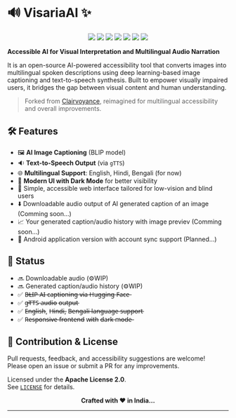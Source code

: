 # 🔊 VisariaAI ✨
<p align=center>
  <img src="https://img.shields.io/badge/Python-6A0DAD?style=flat&logo=python&logoColor=white"/>
  <img src="https://img.shields.io/badge/FastAPI-228B22?style=flat&logo=fastapi&logoColor=white"/>
  <img src="https://img.shields.io/badge/Next.js-000000?style=flat&logo=next.js&logoColor=white"/>
  <img src="https://img.shields.io/badge/Tailwind_CSS-38B2AC?style=flat&logo=tailwind-css&logoColor=white"/>
  <img src="https://img.shields.io/badge/HuggingFace-FCC72A?style=flat&logo=huggingface&logoColor=white"/>
  <img src="https://img.shields.io/badge/gTTS-FF6F00?style=flat&logo=google&logoColor=white"/>
<!--   <img src="https://img.shields.io/badge/PostgreSQL-336791?style=flat&logo=postgresql&logoColor=white"/> -->
  <img src="https://img.shields.io/badge/Translate_API-4285F4?style=flat&logo=googletranslate&logoColor=white"/>
</p>

**Accessible AI for Visual Interpretation and Multilingual Audio Narration**

It is an open-source AI-powered accessibility tool that converts images into multilingual spoken descriptions using deep learning-based image captioning and text-to-speech synthesis. Built to empower visually impaired users, it bridges the gap between visual content and human understanding.
> Forked from [Clairvoyance](https://github.com/awkwardish/Clairvoyance_prototype), reimagined for multilingual accessibility and overall improvements.

## 🛠 Features 

- 🖼️ **AI Image Captioning** (BLIP model)
- 🔉 **Text-to-Speech Output** (via `gTTS`)
- 🌐 **Multilingual Support**: English, Hindi, Bengali (for now)
- 🎨 **Modern UI with Dark Mode** for better visibility
- 🔐 Simple, accessible web interface tailored for low-vision and blind users
- ⬇️ Downloadable audio output of AI generated caption of an image (Comming soon...)
- 📈 Your generated caption/audio history with image previev (Comming soon...)
- 📱 Android application version with account sync support (Planned...)

## 📌 Status
- 🔜 Downloadable audio (⚙️WIP)
- 🔜 Generated caption/audio history (⚙️WIP)
- ✅ B̶L̶I̶P̶ A̶I̶ c̶a̶p̶t̶i̶o̶n̶i̶n̶g̶ v̶i̶a̶ H̶u̶g̶g̶i̶n̶g̶ F̶a̶c̶e̶
- ✅ g̶T̶T̶S̶ a̶u̶d̶i̶o̶ o̶u̶t̶p̶u̶t̶
- ✅ E̶n̶g̶l̶i̶s̶h̶, H̶i̶n̶d̶i̶, B̶e̶n̶g̶a̶l̶i̶ l̶a̶n̶g̶u̶a̶g̶e̶ s̶u̶p̶p̶o̶r̶t̶
- ✅ R̶e̶s̶p̶o̶n̶s̶i̶v̶e̶ f̶r̶o̶n̶t̶e̶n̶d̶ w̶i̶t̶h̶ d̶a̶r̶k̶ m̶o̶d̶e̶


## 🤝 Contribution & License

Pull requests, feedback, and accessibility suggestions are welcome!  
Please open an issue or submit a PR for any improvements.

Licensed under the **Apache License 2.0**.  
See [`LICENSE`](./LICENSE) for details.

<p align="center"><strong>Crafted with ❤️ in India...</strong></p>

---

